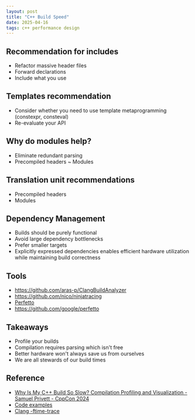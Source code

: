 ```yaml
---
layout: post
title: "C++ Build Speed"
date: 2025-04-16
tags: c++ performance design
---
```


## Recommendation for includes
* Refactor massive header files
* Forward declarations
* Include what you use

## Templates recommendation
* Consider whether you need to use template metaprogramming (constexpr, consteval)
* Re-evaluate your API


## Why do modules help?
* Eliminate redundant parsing
* Precompiled headers ~ Modules

## Translation unit recommendations
* Precompiled headers
* Modules

## Dependency Management
* Builds should be purely functional
* Avoid large dependency bottlenecks
* Prefer smaller targets
* Explicitly expressed dependencies enables efficient hardware utilization while maintaining build correctness

## Tools
* <https://github.com/aras-p/ClangBuildAnalyzer>
* <https://github.com/nico/ninjatracing>
* [Perfetto](https://ui.perfetto.dev/)
* <https://github.com/google/perfetto>

## Takeaways
* Profile your builds
* Compilation requires parsing which isn't free
* Better hardware won't always save us from ourselves
* We are all stewards of our build times

## Reference
* [Why Is My C++ Build So Slow? Compilation Profiling and Visualization - Samuel Privett - CppCon 2024](https://www.youtube.com/watch?v=Oih3K-3eZ4Y)
* [Code examples](https://github.com/maspe36/WhyIsMyBuildSoSlow)
* [Clang -ftime-trace](https://clang.llvm.org/docs/analyzer/developer-docs/PerformanceInvestigation.html)
